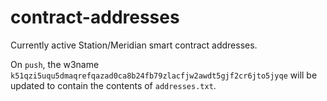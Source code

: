 # contract-addresses
Currently active Station/Meridian smart contract addresses.

On `push`, the w3name
`k51qzi5uqu5dmaqrefqazad0ca8b24fb79zlacfjw2awdt5gjf2cr6jto5jyqe` will be updated
to contain the contents of `addresses.txt`.

